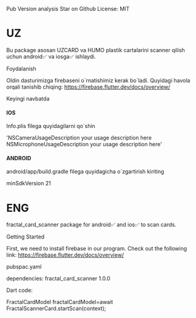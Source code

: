 Pub Version analysis Star on Github License: MIT



<h1>UZ</h1>

Bu package asosan UZCARD va HUMO plastik cartalarini scanner qilish uchun android✅ va iosga✅ ishlaydi.


Foydalanish 

Oldin dasturimizga firebaseni o\`rnatishimiz kerak bo\`ladi. Quyidagi havola orqali tanishib chiqing:   https://firebase.flutter.dev/docs/overview/


Keyingi navbatda

<h4>IOS</h4>

Info.plis filega quyidagilarni qo\`shin


'<key>NSCameraUsageDescription</key>
<string>your usage description here</string>
<key>NSMicrophoneUsageDescription</key>
<string>your usage description here</string>'


<h4>ANDROID </h4>

android/app/build.gradle filega quyidagicha o\`zgartirish kiriting

minSdkVersion 21



<h1>ENG</h1>

fractal_card_scanner package for android✅ and ios✅ to scan cards.

Getting Started 

First, we need to install firebase in our program. Check out the following link: https://firebase.flutter.dev/docs/overview/


pubspac.yaml

 dependencies:
    fractal_card_scanner 1.0.0




Dart code:

FractalCardModel fractalCardModel=await FractalScannerCard.startScan(context);








